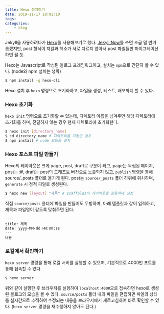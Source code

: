 ```yaml
---
title: Hexo 설치하기
date: 2019-11-17 18:01:10
tags:
categories:
    - blog
---
```

Jekyll을 사용하려다가 [Hexo](https://hexo.io)를 사용해보기로 했다. [Jekyll Now](https://github.com/barryclark/jekyll-now)를 쓰면 조금 덜 번거롭겠지만, post 형식이 지킬과 헥소가 서로 다르지 않아서 post 파일들만 마이그레이션 하면 될 듯.

Hexo는 Javascript로 작성된 블로그 프레임워크이고, 설치는 `npm`으로 간단히 할 수 있다. (node와 npm 설치는 생략)

```bash
$ npm install -g hexo-cli
```

Hexo 설치 후 `hexo` 명령으로 초기화하고, 파일을 생성, 테스트, 배포까지 할 수 있다.


### Hexo 초기화
`hexo init` 명령으로 초기화할 수 있는데, 디렉토리 이름을 넘겨주면 해당 디렉토리에 초기화를 하며, 전달하지 않는 경우 현재 디렉토리에 초기화한다.
```bash
$ hexo init [directory_name]
$ cd directory_name # 디렉토리를 지정한 경우
$ npm install # node 모듈을 설치
```

### Hexo 포스트 파일 만들기
Hexo의 레이아웃은 크게 page, post, draft로 구분이 되고, page는 독립된 페이지, post는 글, draft는 post의 드래프트 버전으로 노출되지 않고, `publish` 명령을 통해 source/_posts 폴더로 옮기게 된다.
post는 `source/_posts` 폴더 하위에 위치하며, `generate` 시 정적 파일로 생성된다.
```bash
$ hexo new [layout] "제목" # scaffolds의 레이아웃을 활용하여 생성
```
직접 `source/posts` 폴더에 파일을 만들어도 무방하며, 아래 템플릿과 같이 입력하고, 제목과 파일명이 같도록 맞춰주면 된다.
```
---
title: 제목
date: yyyy-MM-dd HH:mm:ss
---
내용
```

### 로컬에서 확인하기
`hexo server` 명령을 통해 로컬 서버를 실행할 수 있으며, 기본적으로 4000번 포트를 통해 접속할 수 있다.
```bash
$ hexo server
```
위와 같이 실행한 후 브라우저를 실행하여 `localhost:4000`으로 접속하면 hexo로 생성된 블로그의 모습을 볼 수 있다. `source/posts` 폴더 내의 파일을 편집하면 파일의 상태를 실시간으로 추적하여 수정되는 내용을 브라우저에서 새로고침하여 바로 확인할 수 있다. (`hexo server` 명령을 재수행하지 않아도 된다.)